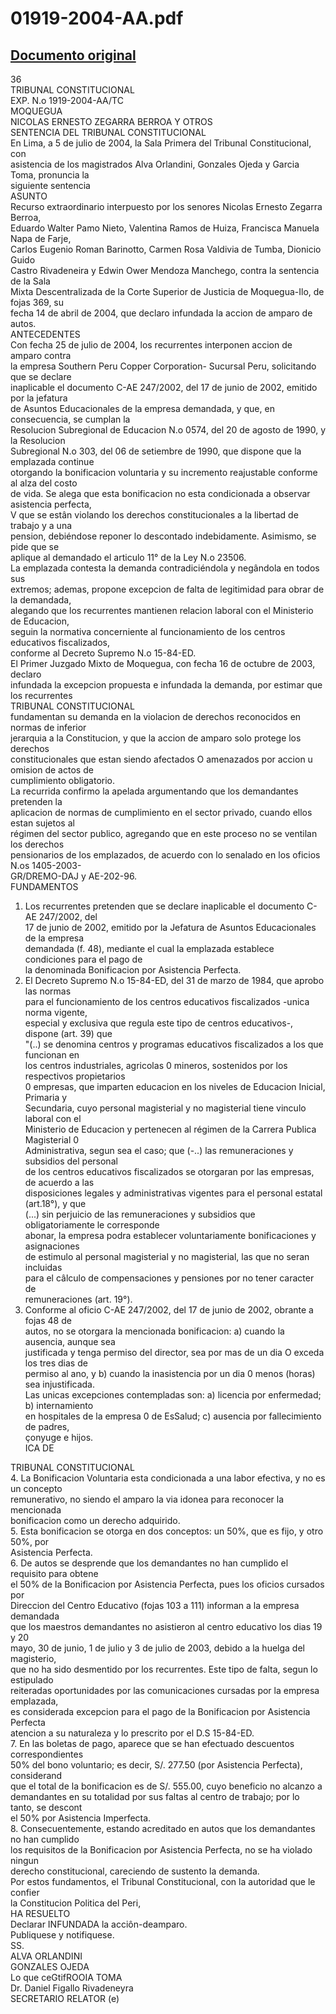 
01919-2004-AA.pdf
=================
  
[Documento original](https://tc.gob.pe/jurisprudencia/2004/01919-2004-AA.pdf)  
---  
36  
TRIBUNAL CONSTITUCIONAL  
EXP. N.o 1919-2004-AA/TC  
MOQUEGUA  
NICOLAS ERNESTO ZEGARRA BERROA Y OTROS  
SENTENCIA DEL TRIBUNAL CONSTITUCIONAL  
En Lima, a 5 de julio de 2004, la Sala Primera del Tribunal Constitucional, con  
asistencia de los magistrados Alva Orlandini, Gonzales Ojeda y Garcia Toma, pronuncia la  
siguiente sentencia  
ASUNTO  
Recurso extraordinario interpuesto por los senores Nicolas Ernesto Zegarra Berroa,  
Eduardo Walter Pamo Nieto, Valentina Ramos de Huiza, Francisca Manuela Napa de Farje,  
Carlos Eugenio Roman Barinotto, Carmen Rosa Valdivia de Tumba, Dionicio Guido  
Castro Rivadeneira y Edwin Ower Mendoza Manchego, contra la sentencia de la Sala  
Mixta Descentralizada de la Corte Superior de Justicia de Moquegua-Ilo, de fojas 369, su  
fecha 14 de abril de 2004, que declaro infundada la accion de amparo de autos.  
ANTECEDENTES  
Con fecha 25 de julio de 2004, los recurrentes interponen accion de amparo contra  
la empresa Southern Peru Copper Corporation- Sucursal Peru, solicitando que se declare  
inaplicable el documento C-AE 247/2002, del 17 de junio de 2002, emitido por la jefatura  
de Asuntos Educacionales de la empresa demandada, y que, en consecuencia, se cumplan la  
Resolucion Subregional de Educacion N.o 0574, del 20 de agosto de 1990, y la Resolucion  
Subregional N.o 303, del 06 de setiembre de 1990, que dispone que la emplazada continue  
otorgando la bonificacion voluntaria y su incremento reajustable conforme al alza del costo  
de vida. Se alega que esta bonificacion no esta condicionada a observar asistencia perfecta,  
V que se estân violando los derechos constitucionales a la libertad de trabajo y a una  
pension, debiéndose reponer lo descontado indebidamente. Asimismo, se pide que se  
aplique al demandado el articulo 11° de la Ley N.o 23506.  
La emplazada contesta la demanda contradiciéndola y negândola en todos sus  
extremos; ademas, propone excepcion de falta de legitimidad para obrar de la demandada,  
alegando que los recurrentes mantienen relacion laboral con el Ministerio de Educacion,  
seguin la normativa concerniente al funcionamiento de los centros educativos fiscalizados,  
conforme al Decreto Supremo N.o 15-84-ED.  
El Primer Juzgado Mixto de Moquegua, con fecha 16 de octubre de 2003, declaro  
infundada la excepcion propuesta e infundada la demanda, por estimar que los recurrentes  
TRIBUNAL CONSTITUCIONAL  
fundamentan su demanda en la violacion de derechos reconocidos en normas de inferior  
jerarquia a la Constitucion, y que la accion de amparo solo protege los derechos  
constitucionales que estan siendo afectados O amenazados por accion u omision de actos de  
cumplimiento obligatorio.  
La recurrida confirmo la apelada argumentando que los demandantes pretenden la  
aplicacion de normas de cumplimiento en el sector privado, cuando ellos estan sujetos al  
régimen del sector publico, agregando que en este proceso no se ventilan los derechos  
pensionarios de los emplazados, de acuerdo con lo senalado en los oficios N.os 1405-2003-  
GR/DREMO-DAJ y AE-202-96.  
FUNDAMENTOS  
1. Los recurrentes pretenden que se declare inaplicable el documento C-AE 247/2002, del  
17 de junio de 2002, emitido por la Jefatura de Asuntos Educacionales de la empresa  
demandada (f. 48), mediante el cual la emplazada establece condiciones para el pago de  
la denominada Bonificacion por Asistencia Perfecta.  
2. El Decreto Supremo N.o 15-84-ED, del 31 de marzo de 1984, que aprobo las normas  
para el funcionamiento de los centros educativos fiscalizados -unica norma vigente,  
especial y exclusiva que regula este tipo de centros educativos-, dispone (art. 39) que  
"(..) se denomina centros y programas educativos fiscalizados a los que funcionan en  
los centros industriales, agricolas 0 mineros, sostenidos por los respectivos propietarios  
0 empresas, que imparten educacion en los niveles de Educacion Inicial, Primaria y  
Secundaria, cuyo personal magisterial y no magisterial tiene vinculo laboral con el  
Ministerio de Educacion y pertenecen al régimen de la Carrera Publica Magisterial 0  
Administrativa, segun sea el caso; que (-..) las remuneraciones y subsidios del personal  
de los centros educativos fiscalizados se otorgaran por las empresas, de acuerdo a las  
disposiciones legales y administrativas vigentes para el personal estatal (art.18°), y que  
(...) sin perjuicio de las remuneraciones y subsidios que obligatoriamente le corresponde  
abonar, la empresa podra establecer voluntariamente bonificaciones y asignaciones  
de estimulo al personal magisterial y no magisterial, las que no seran incluidas  
para el câlculo de compensaciones y pensiones por no tener caracter de  
remuneraciones (art. 19°).  
3. Conforme al oficio C-AE 247/2002, del 17 de junio de 2002, obrante a fojas 48 de  
autos, no se otorgara la mencionada bonificacion: a) cuando la ausencia, aunque sea  
justificada y tenga permiso del director, sea por mas de un dia O exceda los tres dias de  
permiso al ano, y b) cuando la inasistencia por un dia 0 menos (horas) sea injustificada.  
Las unicas excepciones contempladas son: a) licencia por enfermedad; b) internamiento  
en hospitales de la empresa 0 de EsSalud; c) ausencia por fallecimiento de padres,  
çonyuge e hijos.  
ICA DE  
  
TRIBUNAL CONSTITUCIONAL  
4. La Bonificacion Voluntaria esta condicionada a una labor efectiva, y no es un concepto  
remunerativo, no siendo el amparo la via idonea para reconocer la mencionada  
bonificacion como un derecho adquirido.  
5. Esta bonificacion se otorga en dos conceptos: un 50%, que es fijo, y otro 50%, por  
Asistencia Perfecta.  
6. De autos se desprende que los demandantes no han cumplido el requisito para obtene  
el 50% de la Bonificacion por Asistencia Perfecta, pues los oficios cursados por  
Direccion del Centro Educativo (fojas 103 a 111) informan a la empresa demandada  
que los maestros demandantes no asistieron al centro educativo los dias 19 y 20  
mayo, 30 de junio, 1 de julio y 3 de julio de 2003, debido a la huelga del magisterio,  
que no ha sido desmentido por los recurrentes. Este tipo de falta, segun lo estipulado  
reiteradas oportunidades por las comunicaciones cursadas por la empresa emplazada,  
es considerada excepcion para el pago de la Bonificacion por Asistencia Perfecta  
atencion a su naturaleza y lo prescrito por el D.S 15-84-ED.  
7. En las boletas de pago, aparece que se han efectuado descuentos correspondientes  
50% del bono voluntario; es decir, S/. 277.50 (por Asistencia Perfecta), considerand  
que el total de la bonificacion es de S/. 555.00, cuyo beneficio no alcanzo a  
demandantes en su totalidad por sus faltas al centro de trabajo; por lo tanto, se descont  
el 50% por Asistencia Imperfecta.  
8. Consecuentemente, estando acreditado en autos que los demandantes no han cumplido  
los requisitos de la Bonificacion por Asistencia Perfecta, no se ha violado ningun  
derecho constitucional, careciendo de sustento la demanda.  
Por estos fundamentos, el Tribunal Constitucional, con la autoridad que le confier  
la Constitucion Politica del Peri,  
HA RESUELTO  
Declarar INFUNDADA la acciôn-deamparo.  
Publiquese y notifiquese.  
SS.  
ALVA ORLANDINI  
GONZALES OJEDA  
Lo que ceGtifROOIA TOMA  
Dr. Daniel Figallo Rivadeneyra  
SECRETARIO RELATOR (e)